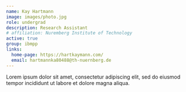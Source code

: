 ```yaml
---
name: Kay Hartmann
image: images/photo.jpg
role: undergrad
description: Research Assistant
# affiliation: Nuremberg Institute of Technology
active: true
group: ibmpp
links:
  home-page: https://hartkaymann.com/
  email: hartmannka80488@th-nuernberg.de
---
```


Lorem ipsum dolor sit amet, consectetur adipiscing elit, sed do eiusmod tempor incididunt ut labore et dolore magna aliqua.
